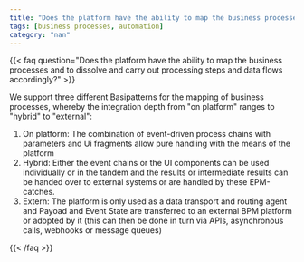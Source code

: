 ```yaml
---
title: "Does the platform have the ability to map the business processes and to dissolve and carry out processing steps and data flows accordingly?"
tags: [business processes, automation]
category: "nan"
---
```


<!-- QUESTION -->

{{< faq question="Does the platform have the ability to map the business processes and to dissolve and carry out processing steps and data flows accordingly?" >}}

<!-- ANSWER -->

We support three different Basipatterns for the mapping of business processes, whereby the integration depth from "on platform" ranges to "hybrid" to "external":
1) On platform: The combination of event-driven process chains with parameters and Ui fragments allow pure handling with the means of the platform
2) Hybrid: Either the event chains or the UI components can be used individually or in the tandem and the results or intermediate results can be handed over to external systems or are handled by these EPM-catches.
3) Extern: The platform is only used as a data transport and routing agent and Payoad and Event State are transferred to an external BPM platform or adopted by it (this can then be done in turn via APIs, asynchronous calls, webhooks or message queues)

{{< /faq >}}
